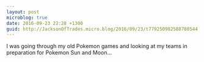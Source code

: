 ```yaml
---
layout: post
microblog: true
date: 2016-09-23 22:28 +1300
guid: http://JacksonOfTrades.micro.blog/2016/09/23/t779250982588780544.html
---
```

I was going through my old Pokemon games and looking at my teams in preparation for Pokemon Sun and Moon...
